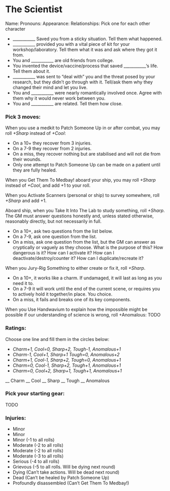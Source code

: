 # The Scientist

Name:
Pronouns:
Appearance:
Relationships: Pick one for each other character
- ___________ Saved you from a sticky situation. Tell them what happened. 
- ___________ provided you with a vital piece of kit for your workshop/laboratory.  Tell them what it was and ask where they got it from.
- You and ___________ are old friends from college.
- You invented the device/vaccine/process that saved ___________‘s life. Tell them about it.
- ___________ was sent to “deal with” you and the threat posed by your research, but they didn’t go through with it. Tell/ask them why they changed their mind and let you live.
- You and ___________ were nearly romantically involved once. Agree with them why it would never work between you.
- You and ___________ are related. Tell them how close.


### Pick 3 moves:
When you use a medkit to Patch Someone Up in or after combat, you may roll *+Sharp* instead of *+Cool*:
- On a 10+ they recover from 3 injuries. 
- On a 7-9 they recover from 2 injuries.
- On a miss, they recover nothing but are stabilised and will not die from their wounds.
- Only one attempt to Patch Someone Up can be made on a patient until they are fully healed.


When you Get Them To Medbay! aboard your ship, you may roll *+Sharp* instead of *+Cool*, and add +1 to your roll. 


When you Activate Scanners (personal or ship) to survey somewhere, roll *+Sharp* and add +1.


Aboard ship, when you Take It Into The Lab to study something, roll *+Sharp*. 
The GM must answer questions honestly and, unless stated otherwise, reasonably directly, but not necessarily in full.
- On a 10+, ask two questions from the list below.
- On a 7-9, ask one question from the list.
- On a miss, ask one question from the list, but the GM can answer as cryptically or vaguely as they choose.
What is the purpose of this? How dangerous is it? How can I activate it? How can I deactivate/destroy/counter it? How can I duplicate/recreate it?


When you Jury-Rig Something to either create or fix it, roll *+Sharp*.
- On a 10+, it works like a charm. If undamaged, it will last as long as you need it to.
- On a 7-9 it will work until the end of the current scene, or requires you to actively hold it together/in place. You choice.
- On a miss, it fails and breaks one of its key components.


When you Use Handwavium to explain how the impossible might be possible if our understanding of science is wrong, roll +Anomalous:
TODO


### Ratings: 
Choose one line and fill them in the circles below:
- *Charm+1, Cool=0, Sharp+2, Tough-1, Anomalous+1*
- *Charm-1, Cool+1, Sharp+1 Tough=0, Anomalous+2*
- *Charm+1, Cool-1, Sharp+2, Tough=0, Anomalous+1*
- *Charm=0, Cool-1, Sharp+2, Tough+1, Anomalous+1*
- *Charm=0, Cool+2, Sharp+1, Tough+1, Anomalous+1*

__ Charm
__ Cool
__ Sharp
__ Tough
__ Anomalous


### Pick your starting gear:
TODO


### Injuries:
- Minor
- Minor
- Minor (-1 to all rolls)
- Moderate (-2 to all rolls)
- Moderate (-2 to all rolls)
- Moderate (-3 to all rolls)
- Serious (-4 to all rolls)
- Grievous (-5 to all rolls. Will be dying next round)
- Dying (Can’t take actions. Will be dead next round)
- Dead (Can’t be healed by Patch Someone Up)
- Profoundly disassembled (Can’t Get Them To Medbay!)
